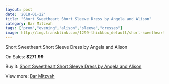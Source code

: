 ```yaml
---
layout: post
date: '2018-01-22'
title: "Short Sweetheart Short Sleeve Dress by Angela and Alison"
category: Bar Mitzvah
tags: ["prom","evening","alison","sleeve","dresses"]
image: http://img.transblink.com/1299-thickbox_default/short-sweetheart-short-sleeve-dress-by-angela-and-alison.jpg
---
```

Short Sweetheart Short Sleeve Dress by Angela and Alison

On Sales: **$271.99**
<a href="https://www.transblink.com/en/bar-mitzvah/382-short-sweetheart-short-sleeve-dress-by-angela-and-alison.html"><amp-img layout="responsive" width="600" height="600" src="//img.transblink.com/1299-thickbox_default/short-sweetheart-short-sleeve-dress-by-angela-and-alison.jpg" alt="Short Sweetheart Short Sleeve Dress by Angela and Alison 0" /></a>
<a href="https://www.transblink.com/en/bar-mitzvah/382-short-sweetheart-short-sleeve-dress-by-angela-and-alison.html"><amp-img layout="responsive" width="600" height="600" src="//img.transblink.com/1301-thickbox_default/short-sweetheart-short-sleeve-dress-by-angela-and-alison.jpg" alt="Short Sweetheart Short Sleeve Dress by Angela and Alison 1" /></a>
<a href="https://www.transblink.com/en/bar-mitzvah/382-short-sweetheart-short-sleeve-dress-by-angela-and-alison.html"><amp-img layout="responsive" width="600" height="600" src="//img.transblink.com/1300-thickbox_default/short-sweetheart-short-sleeve-dress-by-angela-and-alison.jpg" alt="Short Sweetheart Short Sleeve Dress by Angela and Alison 2" /></a>

Buy it: [Short Sweetheart Short Sleeve Dress by Angela and Alison](https://www.transblink.com/en/bar-mitzvah/382-short-sweetheart-short-sleeve-dress-by-angela-and-alison.html "Short Sweetheart Short Sleeve Dress by Angela and Alison")

View more: [Bar Mitzvah](https://www.transblink.com/en/2-bar-mitzvah "Bar Mitzvah")